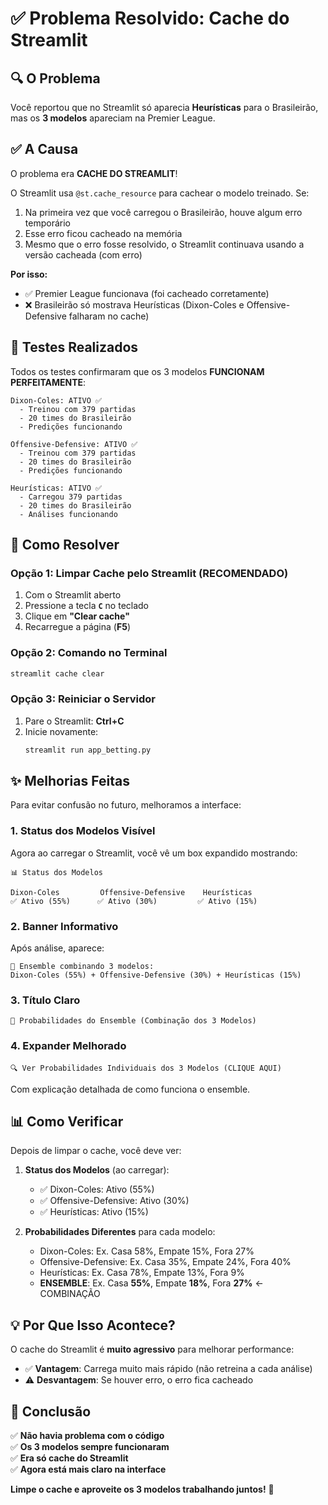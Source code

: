 # ✅ Problema Resolvido: Cache do Streamlit

## 🔍 O Problema

Você reportou que no Streamlit só aparecia **Heurísticas** para o Brasileirão, mas os **3 modelos** apareciam na Premier League.

## ✅ A Causa

O problema era **CACHE DO STREAMLIT**!

O Streamlit usa `@st.cache_resource` para cachear o modelo treinado. Se:
1. Na primeira vez que você carregou o Brasileirão, houve algum erro temporário
2. Esse erro ficou cacheado na memória
3. Mesmo que o erro fosse resolvido, o Streamlit continuava usando a versão cacheada (com erro)

**Por isso:**
- ✅ Premier League funcionava (foi cacheado corretamente)
- ❌ Brasileirão só mostrava Heurísticas (Dixon-Coles e Offensive-Defensive falharam no cache)

## 🧪 Testes Realizados

Todos os testes confirmaram que os 3 modelos **FUNCIONAM PERFEITAMENTE**:

```
Dixon-Coles: ATIVO ✅
  - Treinou com 379 partidas
  - 20 times do Brasileirão
  - Predições funcionando

Offensive-Defensive: ATIVO ✅
  - Treinou com 379 partidas
  - 20 times do Brasileirão
  - Predições funcionando

Heurísticas: ATIVO ✅
  - Carregou 379 partidas
  - 20 times do Brasileirão
  - Análises funcionando
```

## 🔧 Como Resolver

### Opção 1: Limpar Cache pelo Streamlit (RECOMENDADO)

1. Com o Streamlit aberto
2. Pressione a tecla **`C`** no teclado
3. Clique em **"Clear cache"**
4. Recarregue a página (**F5**)

### Opção 2: Comando no Terminal

```bash
streamlit cache clear
```

### Opção 3: Reiniciar o Servidor

1. Pare o Streamlit: **Ctrl+C**
2. Inicie novamente:
   ```bash
   streamlit run app_betting.py
   ```

## ✨ Melhorias Feitas

Para evitar confusão no futuro, melhoramos a interface:

### 1. Status dos Modelos Visível
Agora ao carregar o Streamlit, você vê um box expandido mostrando:
```
📊 Status dos Modelos

Dixon-Coles         Offensive-Defensive    Heurísticas
✅ Ativo (55%)      ✅ Ativo (30%)         ✅ Ativo (15%)
```

### 2. Banner Informativo
Após análise, aparece:
```
🤖 Ensemble combinando 3 modelos: 
Dixon-Coles (55%) + Offensive-Defensive (30%) + Heurísticas (15%)
```

### 3. Título Claro
```
🎯 Probabilidades do Ensemble (Combinação dos 3 Modelos)
```

### 4. Expander Melhorado
```
🔍 Ver Probabilidades Individuais dos 3 Modelos (CLIQUE AQUI)
```
Com explicação detalhada de como funciona o ensemble.

## 📊 Como Verificar

Depois de limpar o cache, você deve ver:

1. **Status dos Modelos** (ao carregar):
   - ✅ Dixon-Coles: Ativo (55%)
   - ✅ Offensive-Defensive: Ativo (30%)
   - ✅ Heurísticas: Ativo (15%)

2. **Probabilidades Diferentes** para cada modelo:
   - Dixon-Coles: Ex. Casa 58%, Empate 15%, Fora 27%
   - Offensive-Defensive: Ex. Casa 35%, Empate 24%, Fora 40%
   - Heurísticas: Ex. Casa 78%, Empate 13%, Fora 9%
   - **ENSEMBLE**: Ex. Casa **55%**, Empate **18%**, Fora **27%** ← COMBINAÇÃO

## 💡 Por Que Isso Acontece?

O cache do Streamlit é **muito agressivo** para melhorar performance:
- ✅ **Vantagem**: Carrega muito mais rápido (não retreina a cada análise)
- ⚠️ **Desvantagem**: Se houver erro, o erro fica cacheado

## 🎯 Conclusão

✅ **Não havia problema com o código**  
✅ **Os 3 modelos sempre funcionaram**  
✅ **Era só cache do Streamlit**  
✅ **Agora está mais claro na interface**  

**Limpe o cache e aproveite os 3 modelos trabalhando juntos!** 🚀

